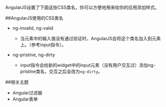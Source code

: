 AngularJS设置了下面这些CSS类名，你可以方便地用来给你的应用添加样式。

##AngularJS使用的CSS类名
*  ng-invalid, ng-valid

	*  当元素中的输入值没有通过验证时，AngularJS会将这个类名加入到元素上。（参考input指令）。

*  ng-pristine, ng-dirty

	*  input指令会给新的widget中的input元素（没有用户交互过）添加ng-pristine类名，交互之后会改为`ng-dirty`。

##相关主题
*  Angular过滤器
*  Angular表单

